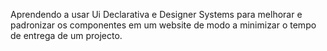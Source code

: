 Aprendendo a usar Ui Declarativa e Designer Systems para melhorar e padronizar os componentes em um website de modo a minimizar o tempo de entrega de um projecto.

